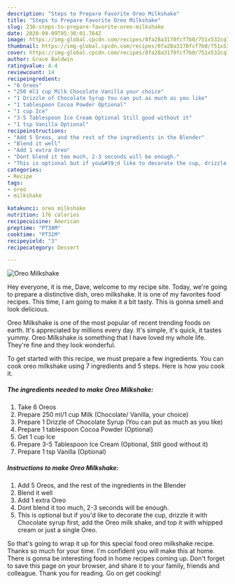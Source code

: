 ```yaml
---
description: "Steps to Prepare Favorite Oreo Milkshake"
title: "Steps to Prepare Favorite Oreo Milkshake"
slug: 236-steps-to-prepare-favorite-oreo-milkshake
date: 2020-09-09T05:30:01.764Z
image: https://img-global.cpcdn.com/recipes/8fa28a3170fcf7b0/751x532cq70/oreo-milkshake-recipe-main-photo.jpg
thumbnail: https://img-global.cpcdn.com/recipes/8fa28a3170fcf7b0/751x532cq70/oreo-milkshake-recipe-main-photo.jpg
cover: https://img-global.cpcdn.com/recipes/8fa28a3170fcf7b0/751x532cq70/oreo-milkshake-recipe-main-photo.jpg
author: Grace Baldwin
ratingvalue: 4.4
reviewcount: 14
recipeingredient:
- "6 Oreos"
- "250 ml1 cup Milk Chocolate Vanilla your choice"
- "1 Drizzle of Chocolate Syrup You can put as much as you like"
- "1 tablespoon Cocoa Powder Optional"
- "1 cup Ice"
- "3-5 Tablespoon Ice Cream Optional Still good without it"
- "1 tsp Vanilla Optional"
recipeinstructions:
- "Add 5 Oreos, and the rest of the ingredients in the Blender"
- "Blend it well"
- "Add 1 extra Oreo"
- "Dont blend it too much, 2-3 seconds will be enough."
- "This is optional but if you&#39;d like to decorate the cup, drizzle it with Chocolate syrup first, add the Oreo milk shake, and top it with whipped cream or just a single Oreo."
categories:
- Recipe
tags:
- oreo
- milkshake

katakunci: oreo milkshake 
nutrition: 176 calories
recipecuisine: American
preptime: "PT38M"
cooktime: "PT31M"
recipeyield: "3"
recipecategory: Dessert

---
```



![Oreo Milkshake](https://img-global.cpcdn.com/recipes/8fa28a3170fcf7b0/751x532cq70/oreo-milkshake-recipe-main-photo.jpg)

Hey everyone, it is me, Dave, welcome to my recipe site. Today, we're going to prepare a distinctive dish, oreo milkshake. It is one of my favorites food recipes. This time, I am going to make it a bit tasty. This is gonna smell and look delicious.



Oreo Milkshake is one of the most popular of recent trending foods on earth. It's appreciated by millions every day. It's simple, it's quick, it tastes yummy. Oreo Milkshake is something that I have loved my whole life. They're fine and they look wonderful.


To get started with this recipe, we must prepare a few ingredients. You can cook oreo milkshake using 7 ingredients and 5 steps. Here is how you cook it.

<!--inarticleads1-->

##### The ingredients needed to make Oreo Milkshake:

1. Take 6 Oreos
1. Prepare 250 ml/1 cup Milk (Chocolate/ Vanilla, your choice)
1. Prepare 1 Drizzle of Chocolate Syrup (You can put as much as you like)
1. Prepare 1 tablespoon Cocoa Powder (Optional)
1. Get 1 cup Ice
1. Prepare 3-5 Tablespoon Ice Cream (Optional, Still good without it)
1. Prepare 1 tsp Vanilla (Optional)




<!--inarticleads2-->

##### Instructions to make Oreo Milkshake:

1. Add 5 Oreos, and the rest of the ingredients in the Blender
1. Blend it well
1. Add 1 extra Oreo
1. Dont blend it too much, 2-3 seconds will be enough.
1. This is optional but if you&#39;d like to decorate the cup, drizzle it with Chocolate syrup first, add the Oreo milk shake, and top it with whipped cream or just a single Oreo.




So that's going to wrap it up for this special food oreo milkshake recipe. Thanks so much for your time. I'm confident you will make this at home. There is gonna be interesting food in home recipes coming up. Don't forget to save this page on your browser, and share it to your family, friends and colleague. Thank you for reading. Go on get cooking!
